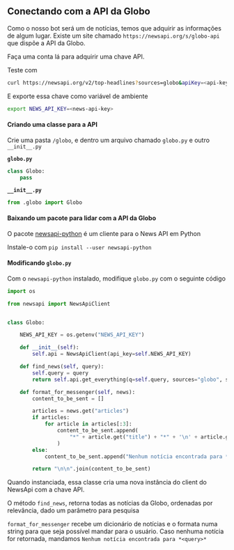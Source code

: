 ## Conectando com a API da Globo

Como o nosso bot será um de notícias, temos que adquirir as informações de algum lugar. Existe um site chamado `https://newsapi.org/s/globo-api` que dispõe a API da Globo.

Faça uma conta lá para adquirir uma chave API.

Teste com

```sh
curl https://newsapi.org/v2/top-headlines?sources=globo&apiKey=<api-key>
```

E exporte essa chave como variável de ambiente

```sh
export NEWS_API_KEY=<news-api-key>
```

#### Criando uma classe para a API

Crie uma pasta `/globo`, e dentro um arquivo chamado `globo.py` e outro `__init__.py`

**`globo.py`**

```py
class Globo:
    pass
```

**`__init__.py`**

```py
from .globo import Globo
```

#### Baixando um pacote para lidar com a API da Globo

O pacote [newsapi-python](https://github.com/mattlisiv/newsapi-python) é um cliente para o News API em Python

Instale-o com `pip install --user newsapi-python`

#### Modificando `globo.py`

Com o `newsapi-python` instalado, modifique `globo.py` com o seguinte código

```py
import os

from newsapi import NewsApiClient


class Globo:

    NEWS_API_KEY = os.getenv("NEWS_API_KEY")

    def __init__(self):
        self.api = NewsApiClient(api_key=self.NEWS_API_KEY)

    def find_news(self, query):
        self.query = query
        return self.api.get_everything(q=self.query, sources="globo", sort_by="relevancy")

    def format_for_messenger(self, news):
        content_to_be_sent = []

        articles = news.get("articles")
        if articles:
            for article in articles[:3]:
                content_to_be_sent.append(
                    "*" + article.get("title") + "*" + '\n' + article.get("url")
                )
        else:
            content_to_be_sent.append("Nenhum notícia encontrada para *" + self.query + "*")

        return "\n\n".join(content_to_be_sent)
```

Quando instanciada, essa classe cria uma nova instância do client do NewsApi com a chave API.

O método `find_news`, retorna todas as notícias da Globo, ordenadas por relevância, dado um parâmetro para pesquisa

`format_for_messenger` recebe um dicionário de notícias e o formata numa string para que seja possível mandar para o usuário. Caso nenhuma notícia for retornada, mandamos `Nenhum notícia encontrada para *<query>*`
